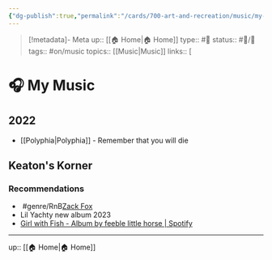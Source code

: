 ```yaml
---
{"dg-publish":true,"permalink":"/cards/700-art-and-recreation/music/my-music/"}
---
```


> [!metadata]- Meta
> up:: [[🏠 Home\|🏠 Home]]
> type:: #📝 
> status:: #📝/🌱 
> tags::  #on/music
> topics:: [[Music\|Music]]
> links:: [[](Music.md)

# 🎧 My Music

## 2022
- [[Polyphia\|Polyphia]] - Remember that you will die

## Keaton's Korner

### Recommendations
-  #genre/RnB[Zack Fox](https://www.youtube.com/watch?v=khIOh7EzIl4)
- Lil Yachty new album 2023
- [Girl with Fish - Album by feeble little horse | Spotify](https://open.spotify.com/album/4lVMhVIgEdxIoTu7gS7CoT?si=qZ1OULHWTnizhHXNYw1Mxw)

---

up:: [[🏠 Home\|🏠 Home]]

